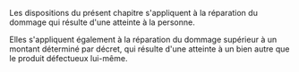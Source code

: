 Les dispositions du présent chapitre s'appliquent à la réparation du dommage qui résulte d'une atteinte à la personne.


Elles s'appliquent également à la réparation du dommage supérieur à un montant déterminé par décret, qui résulte d'une atteinte à un bien autre que le produit défectueux lui-même.

